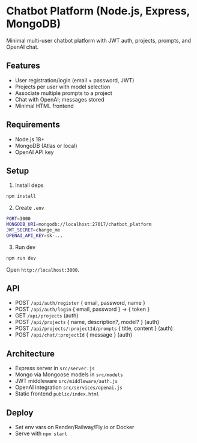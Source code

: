 Chatbot Platform (Node.js, Express, MongoDB)
===========================================

Minimal multi-user chatbot platform with JWT auth, projects, prompts, and OpenAI chat.

Features
--------
- User registration/login (email + password, JWT)
- Projects per user with model selection
- Associate multiple prompts to a project
- Chat with OpenAI; messages stored
- Minimal HTML frontend

Requirements
------------
- Node.js 18+
- MongoDB (Atlas or local)
- OpenAI API key

Setup
-----
1. Install deps
```bash
npm install
```
2. Create `.env`
```bash
PORT=3000
MONGODB_URI=mongodb://localhost:27017/chatbot_platform
JWT_SECRET=change_me
OPENAI_API_KEY=sk-...
```
3. Run dev
```bash
npm run dev
```
Open `http://localhost:3000`.

API
---
- POST `/api/auth/register` { email, password, name }
- POST `/api/auth/login` { email, password } -> { token }
- GET `/api/projects` (auth)
- POST `/api/projects` { name, description?, model? } (auth)
- POST `/api/projects/:projectId/prompts` { title, content } (auth)
- POST `/api/chat/:projectId` { message } (auth)

Architecture
------------
- Express server in `src/server.js`
- Mongo via Mongoose models in `src/models`
- JWT middleware `src/middleware/auth.js`
- OpenAI integration `src/services/openai.js`
- Static frontend `public/index.html`

Deploy
------
- Set env vars on Render/Railway/Fly.io or Docker
- Serve with `npm start`


